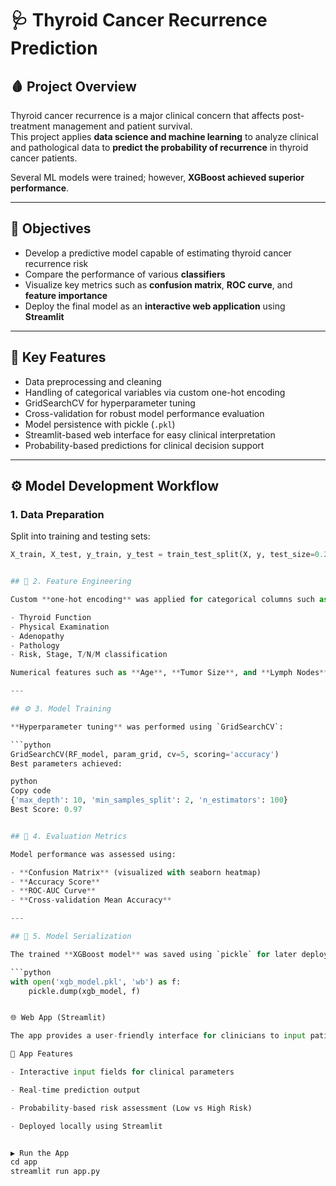 # 🩺 Thyroid Cancer Recurrence Prediction

## 🩸 Project Overview

Thyroid cancer recurrence is a major clinical concern that affects post-treatment management and patient survival.  
This project applies **data science and machine learning** to analyze clinical and pathological data to **predict the probability of recurrence** in thyroid cancer patients.

Several ML models were trained; however, **XGBoost achieved superior performance**.

---

## 🎯 Objectives

- Develop a predictive model capable of estimating thyroid cancer recurrence risk  
- Compare the performance of various **classifiers**   
- Visualize key metrics such as **confusion matrix**, **ROC curve**, and **feature importance**  
- Deploy the final model as an **interactive web application** using **Streamlit**

---

## 🧩 Key Features

- Data preprocessing and cleaning  
- Handling of categorical variables via custom one-hot encoding  
- GridSearchCV for hyperparameter tuning  
- Cross-validation for robust model performance evaluation  
- Model persistence with pickle (`.pkl`)  
- Streamlit-based web interface for easy clinical interpretation  
- Probability-based predictions for clinical decision support  

---

## ⚙️ Model Development Workflow

### 1. Data Preparation

Split into training and testing sets:
```python
X_train, X_test, y_train, y_test = train_test_split(X, y, test_size=0.2, random_state=42)


## 🧩 2. Feature Engineering

Custom **one-hot encoding** was applied for categorical columns such as:

- Thyroid Function  
- Physical Examination  
- Adenopathy  
- Pathology  
- Risk, Stage, T/N/M classification  

Numerical features such as **Age**, **Tumor Size**, and **Lymph Nodes** were retained for model training.

---

## ⚙️ 3. Model Training

**Hyperparameter tuning** was performed using `GridSearchCV`:

```python
GridSearchCV(RF_model, param_grid, cv=5, scoring='accuracy')
Best parameters achieved:

python
Copy code
{'max_depth': 10, 'min_samples_split': 2, 'n_estimators': 100}
Best Score: 0.97


## 📏 4. Evaluation Metrics

Model performance was assessed using:

- **Confusion Matrix** (visualized with seaborn heatmap)  
- **Accuracy Score**  
- **ROC-AUC Curve**  
- **Cross-validation Mean Accuracy**  

---

## 💾 5. Model Serialization

The trained **XGBoost model** was saved using `pickle` for later deployment:

```python
with open('xgb_model.pkl', 'wb') as f:
    pickle.dump(xgb_model, f)


🌐 Web App (Streamlit)

The app provides a user-friendly interface for clinicians to input patient data and receive recurrence probability predictions.

🧠 App Features

- Interactive input fields for clinical parameters

- Real-time prediction output

- Probability-based risk assessment (Low vs High Risk)

- Deployed locally using Streamlit


▶️ Run the App
cd app
streamlit run app.py
